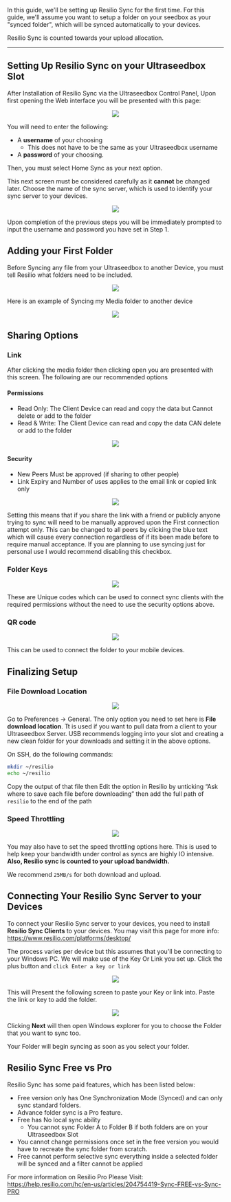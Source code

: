 In this guide, we'll be setting up Resilio Sync for the first time. For this guide, we'll assume you want to setup a folder on your seedbox as your "synced folder", which will be synced automatically to your devices.

<c><p class="callout warning">Resilio Sync is counted towards your upload allocation.</p></c>
***

## Setting Up Resilio Sync on your Ultraseedbox Slot

After Installation of Resilio Sync via the Ultraseedbox Control Panel, Upon first opening the Web interface you will be presented with this page:

<p align="center"><img src="https://i.imgur.com/4ZmTnQ0.jpg"></p>

You will need to enter the following:

* A **username** of your choosing
  * This does not have to be the same as your Ultraseedbox username
* A **password** of your choosing.


Then, you must select Home Sync as your next option.

This next screen must be considered carefully as it **cannot** be changed later. Choose the name of the sync server, which is used to identify your sync server to your devices.

<p align="center"><img src="https://i.imgur.com/C10KmN3.jpg"></p>

Upon completion of the previous steps you will be immediately prompted to input the username and password you have set in Step 1.

## Adding your First Folder

Before Syncing any file from your Ultraseedbox to another Device, you must tell Resilio what folders need to be included.

<p align="center"><img src="https://i.imgur.com/If7NUuZ.jpg"></p>

Here is an example of Syncing my Media folder to another device

<p align="center"><img src="https://i.imgur.com/Q0oO995.jpg"></p>

## Sharing Options
### Link

After clicking the media folder then clicking open you are presented with this screen. The following are our recommended options

#### Permissions

* Read Only: The Client Device can read and copy the data but Cannot delete or add to the folder
* Read & Write: The Client Device can read and copy the data CAN delete or add to the folder

<p align="center"><img src="https://i.imgur.com/GVF5TBv.jpg"></p>

#### Security

* New Peers Must be approved (if sharing to other people)
* Link Expiry and Number of uses applies to the email link or copied link only

<p align="center"><img src="https://i.imgur.com/9t0Ssjd.jpg"></p>

Setting this means that if you share the link with a friend or publicly anyone trying to sync will need to be manually approved upon the First connection attempt only. This can be changed to all peers by clicking the blue text which will cause every connection regardless of if its been made before to require manual acceptance. If you are planning to use syncing just for personal use I would recommend disabling this checkbox.

### Folder Keys

<p align="center"><img src="https://i.imgur.com/egBODjx.jpg"></p>

These are Unique codes which can be used to connect sync clients with the required permissions without the need to use the security options above.

### QR code

<p align="center"><img src="https://i.imgur.com/4odR5yO.jpg"></p>

This can be used to connect the folder to your mobile devices.

## Finalizing Setup
### File Download Location

<p align="center"><img src="https://i.imgur.com/buAlwjj.jpg"></p>

Go to Preferences -> General. The only option you need to set here is **File download location**. Tt is used if you want to pull data from a client to your Ultraseedbox Server. USB recommends logging into your slot and creating a new clean folder for your downloads and setting it in the above options.

On SSH, do the following commands:

```sh
mkdir ~/resilio
echo ~/resilio
```

Copy the output of that file then Edit the option in Resilio by unticking “Ask where to save each file before downloading” then add the full path of `resilio` to the end of the path 

### Speed Throttling

<p align="center"><img src="https://i.imgur.com/ayi6AA8.jpg"></p>

You may also have to set the speed throttling options here. This is used to help keep your bandwidth under control as syncs are highly IO intensive. **Also, Resilio sync is counted to your upload bandwidth.**

We recommend `25MB/s` for both download and upload.

## Connecting Your Resilio Sync Server to your Devices

To connect your Resilio Sync server to your devices, you need to install **Resilio Sync Clients** to your devices. You may visit this page for more info: https://www.resilio.com/platforms/desktop/

The process varies per device but this assumes that you'll be connecting to your Windows PC. We will make use of the Key Or Link you set up. Click the plus button and `click Enter a key or link`

<p align="center"><img src="https://i.imgur.com/7iqQy0V.jpg"></p>

This will Present the following screen to paste your Key or link into. Paste the link or key to add the folder.

<p align="center"><img src="https://i.imgur.com/78QX5Cl.jpg"></p>

Clicking **Next** will then open Windows explorer for you to choose the Folder that you want to sync too.

Your Folder will begin syncing as soon as you select your folder.

## Resilio Sync Free vs Pro

Resilio Sync has some paid features, which has been listed below:

* Free version only has One Synchronization Mode (Synced) and can only sync standard folders.
* Advance folder sync is a Pro feature.
* Free has No local sync ability
  * You cannot sync Folder A to Folder B if both folders are on your Ultraseedbox Slot
* You cannot change permissions once set in the free version you would have to recreate the sync folder from scratch.
* Free cannot perform selective sync everything inside a selected folder will be synced and a filter cannot be applied

For more information on Resilio Pro Please Visit: https://help.resilio.com/hc/en-us/articles/204754419-Sync-FREE-vs-Sync-PRO